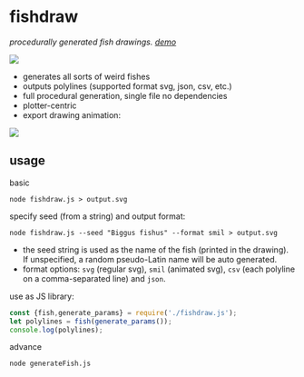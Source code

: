 # fishdraw

*procedurally generated fish drawings. [demo](https://fishdraw.glitch.me/)*

![](samples/000020.svg)

- generates all sorts of weird fishes
- outputs polylines (supported format svg, json, csv, etc.)
- full procedural generation, single file no dependencies
- plotter-centric
- export drawing animation:

![](samples/animated.svg)



## usage

basic

```
node fishdraw.js > output.svg
```

specify seed (from a string) and output format:

```
node fishdraw.js --seed "Biggus fishus" --format smil > output.svg
```

- the seed string is used as the name of the fish (printed in the drawing). If unspecified, a random pseudo-Latin name will be auto generated.
- format options: `svg` (regular svg), `smil` (animated svg), `csv` (each polyline on a comma-separated line) and `json`.

use as JS library:

```js
const {fish,generate_params} = require('./fishdraw.js');
let polylines = fish(generate_params());
console.log(polylines);
```


advance 
```
node generateFish.js
```
